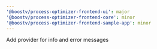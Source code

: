 ```yaml
---
'@boostv/process-optimizer-frontend-ui': major
'@boostv/process-optimizer-frontend-core': minor
'@boostv/process-optimizer-frontend-sample-app': minor
---
```


Add provider for info and error messages
